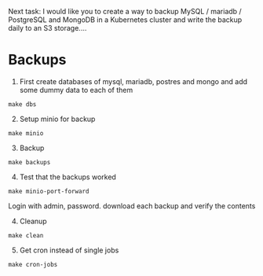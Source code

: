 Next task: I would like you to create a way to backup MySQL / mariadb / PostgreSQL and MongoDB in a Kubernetes cluster and write the backup daily to an S3 storage....

# Backups

1. First create databases of mysql, mariadb, postres and mongo and add some dummy data to each of them

```
make dbs
```


2. Setup minio for backup

```
make minio
```


3. Backup

``` 
make backups
```

4. Test that the backups worked

```
make minio-port-forward
```

Login with admin, password. download each backup and verify the contents

4. Cleanup

```
make clean
```

5. Get cron instead of single jobs

```
make cron-jobs
```

